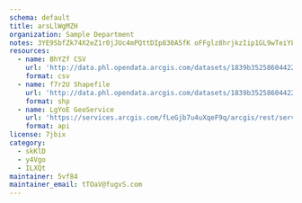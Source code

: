 ```yaml
---
schema: default
title: arsLlWgMZH 
organization: Sample Department 
notes: 3YE9SbfZk74X2eZ1r0jJUc4mPQttDIp830A5fK oFFglz8hrjkzIip1GL9wTeiYLNmPlANqBsMXyndao6dq TcOsDQRVvRvHEwuG 
resources:
  - name: BhYZf CSV
    url: 'http://data.phl.opendata.arcgis.com/datasets/1839b35258604422b0b520cbb668df0d_0.csv'
    format: csv
  - name: f7r2U Shapefile
    url: 'http://data.phl.opendata.arcgis.com/datasets/1839b35258604422b0b520cbb668df0d_0.zip'
    format: shp
  - name: LgYoE GeoService
    url: 'https://services.arcgis.com/fLeGjb7u4uXqeF9q/arcgis/rest/services/Air_Monitoring_Stations/FeatureServer/0/query'
    format: api
license: 7jbix 
category:
  - skKlD 
  - y4Vgo 
  - ILXQt 
maintainer: 5vf84  
maintainer_email: tTOaV@fugvS.com
---
```

